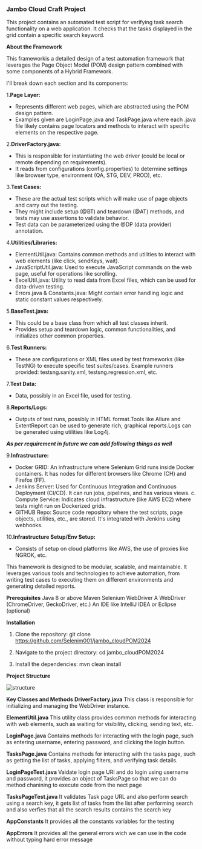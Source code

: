 ### Jambo Cloud Craft Project

This project contains an automated test script for verifying task search functionality on a web application. It checks that the tasks displayed in the grid contain a specific search keyword.

**About the Framework**

This frameworkis a detailed design of a test automation framework that leverages the Page Object Model (POM) design pattern combined with some components of a Hybrid Framework.

I'll break down each section and its components:

1.**Page Layer:**
 - Represents different web pages, which are abstracted using the POM design pattern.
 - Examples given are LoginPage.java and TaskPage.java where each .java file likely contains page locators and methods to interact with specific elements on the respective page.

2.**DriverFactory.java:**
- This is responsible for instantiating the web driver (could be local or remote depending on requirements).
- It reads from configurations (config.properties) to determine settings like browser type, environment (QA, STG, DEV, PROD), etc.
  
3.**Test Cases:**
- These are the actual test scripts which will make use of page objects and carry out the testing.
- They might include setup (@BT) and teardown (@AT) methods, and tests may use assertions to validate behavior.
- Test data can be parameterized using the @DP (data provider) annotation.

4.**Utilities/Libraries:**
- ElementUtil.java: Contains common methods and utilities to interact with web elements (like click, sendKeys, wait).
- JavaScriptUtil.java: Used to execute JavaScript commands on the web page, useful for operations like scrolling.
- ExcelUtil.java: Utility to read data from Excel files, which can be used for data-driven testing.
- Errors.java & Constants.java: Might contain error handling logic and static constant values respectively.
  
5.**BaseTest.java:**
- This could be a base class from which all test classes inherit.
- Provides setup and teardown logic, common functionalities, and initializes other common properties.
  
6.**Test Runners:**
- These are configurations or XML files used by test frameworks (like TestNG) to execute specific test suites/cases. Example runners provided: testsng.sanity.xml, testsng.regression.xml, etc.
  
7.**Test Data:**
- Data, possibly in an Excel file, used for testing.
  
8.**Reports/Logs:**
- Outputs of test runs, possibly in HTML format.Tools like Allure and ExtentReport can be used to generate rich, graphical reports.Logs can be generated using utilities like Log4j.

**_As per requirement in future we can add following things as well_**


9.**Infrastructure:**
- Docker GRID: An infrastructure where Selenium Grid runs inside Docker containers. It has nodes for different browsers like Chrome (CH) and Firefox (FF).
- Jenkins Server: Used for Continuous Integration and Continuous Deployment (CI/CD). It can run jobs, pipelines, and has various views. c. Compute Service: Indicates cloud infrastructure (like AWS EC2) where tests might run on Dockerized grids.
- GITHUB Repo: Source code repository where the test scripts, page objects, utilities, etc., are stored. It's integrated with Jenkins using webhooks.

10.**Infrastructure Setup/Env Setup:**
- Consists of setup on cloud platforms like AWS, the use of proxies like NGROK, etc.

This framework is designed to be modular, scalable, and maintainable. It leverages various tools and technologies to achieve automation, from writing test cases to executing them on different environments and generating detailed reports.

**Prerequisites**
Java 8 or above
Maven
Selenium WebDriver
A WebDriver (ChromeDriver, GeckoDriver, etc.)
An IDE like IntelliJ IDEA or Eclipse (optional)

**Installation**
1. Clone the repository:
   git clone https://github.com/Selenim001/jambo_cloudPOM2024
2. Navigate to the project directory:
   cd jambo_cloudPOM2024

3. Install the dependencies:
mvn clean install


**Project Structure**

![structure](https://github.com/user-attachments/assets/b0ece58d-2f83-492c-9084-d91da847c70b)


**Key Classes and Methods**
**DriverFactory.java**
This class is responsible for initializing and managing the WebDriver instance.

**ElementUtil.java**
This utility class provides common methods for interacting with web elements, such as waiting for visibility, clicking, sending text, etc.

**LoginPage.java**
Contains methods for interacting with the login page, such as entering username, entering password, and clicking the login button.

**TasksPage.java**
Contains methods for interacting with the tasks page, such as getting the list of tasks, applying filters, and verifying task details.

**LoginPageTest.java**
Vaidate login page URl and do login using username and password, it provides an object of TasksPage so that we can do method chanining to execute code from the nect page

**TasksPageTest.java**
It validates Task page URL and also perform search using a search key, it gets list of tasks from the list after performing search and also verfies that all the search results contains the search key

**AppConstants**
It provides all the constants variables for the testing 

**AppErrors**
It provides all the general errors wich we can use in the code without typing hard error message



